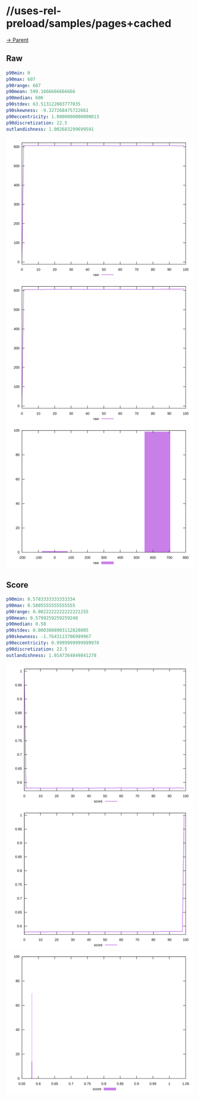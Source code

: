 
# //uses-rel-preload/samples/pages+cached

[→ Parent](../..)


## Raw


```yaml
p90min: 0
p90max: 607
p90range: 607
p90mean: 599.1666666666666
p90median: 606
p90stdev: 63.513122003777035
p90skewness: -9.327268475722661
p90eccentricity: 1.0000000000000013
p90discretization: 22.5
outlandishness: 1.002683299699591

```

![PLOT: raw-values](./raw/values.svg)![PLOT: raw-sorted](./raw/sorted.svg)![PLOT: raw-histogram](./raw/histogram.svg)
## Score


```yaml
p90min: 0.5783333333333334
p90max: 0.5805555555555555
p90range: 0.0022222222222221255
p90mean: 0.5799259259259248
p90median: 0.58
p90stdev: 0.0003008903112828005
p90skewness: -1.7643113706999967
p90eccentricity: 0.9999999999999978
p90discretization: 22.5
outlandishness: 1.0147364849841278

```

![PLOT: score-values](./score/values.svg)![PLOT: score-sorted](./score/sorted.svg)![PLOT: score-histogram](./score/histogram.svg)